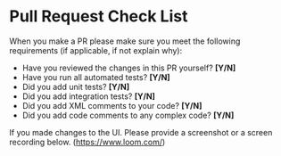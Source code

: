 # Pull Request Check List

When you make a PR please make sure you meet the following requirements (if applicable, if not explain why):
- Have you reviewed the changes in this PR yourself? **[Y/N]**
- Have you run all automated tests? **[Y/N]**
- Did you add unit tests? **[Y/N]**
- Did you add integration tests? **[Y/N]**
- Did you add XML comments to your code? **[Y/N]**
- Did you add code comments to any complex code? **[Y/N]**

If you made changes to the UI. Please provide a screenshot or a screen recording below. (https://www.loom.com/)
